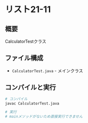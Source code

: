 # リスト21-11

## 概要
CalculatorTestクラス

## ファイル構成
- `CalculatorTest.java` - メインクラス

## コンパイルと実行
```bash
# コンパイル
javac CalculatorTest.java

# 実行
# mainメソッドがないため直接実行できません
```
